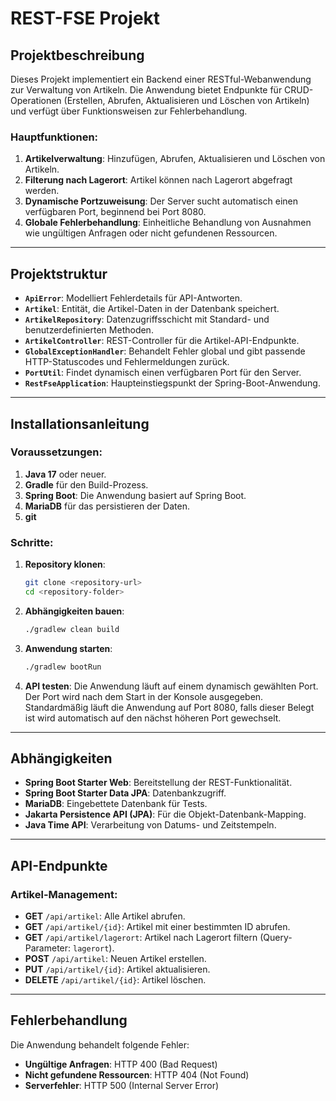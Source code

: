 
# REST-FSE Projekt

## Projektbeschreibung

Dieses Projekt implementiert ein Backend einer RESTful-Webanwendung zur Verwaltung von Artikeln. Die Anwendung bietet Endpunkte für CRUD-Operationen (Erstellen, Abrufen, Aktualisieren und Löschen von Artikeln) und verfügt über Funktionsweisen zur Fehlerbehandlung.

### Hauptfunktionen:
1. **Artikelverwaltung**: Hinzufügen, Abrufen, Aktualisieren und Löschen von Artikeln.
2. **Filterung nach Lagerort**: Artikel können nach Lagerort abgefragt werden.
3. **Dynamische Portzuweisung**: Der Server sucht automatisch einen verfügbaren Port, beginnend bei Port 8080.
4. **Globale Fehlerbehandlung**: Einheitliche Behandlung von Ausnahmen wie ungültigen Anfragen oder nicht gefundenen Ressourcen.

---

## Projektstruktur

- **`ApiError`**: Modelliert Fehlerdetails für API-Antworten.
- **`Artikel`**: Entität, die Artikel-Daten in der Datenbank speichert.
- **`ArtikelRepository`**: Datenzugriffsschicht mit Standard- und benutzerdefinierten Methoden.
- **`ArtikelController`**: REST-Controller für die Artikel-API-Endpunkte.
- **`GlobalExceptionHandler`**: Behandelt Fehler global und gibt passende HTTP-Statuscodes und Fehlermeldungen zurück.
- **`PortUtil`**: Findet dynamisch einen verfügbaren Port für den Server.
- **`RestFseApplication`**: Haupteinstiegspunkt der Spring-Boot-Anwendung.

---

## Installationsanleitung

### Voraussetzungen:
1. **Java 17** oder neuer.
2. **Gradle** für den Build-Prozess.
3. **Spring Boot**: Die Anwendung basiert auf Spring Boot.
4. **MariaDB** für das persistieren der Daten.
5. **git**

### Schritte:
1. **Repository klonen**:
   ```bash
   git clone <repository-url>
   cd <repository-folder>
   ```
2. **Abhängigkeiten bauen**:
   ```bash
   ./gradlew clean build
   ```
3. **Anwendung starten**:
   ```bash
   ./gradlew bootRun
   ```
4. **API testen**:
   Die Anwendung läuft auf einem dynamisch gewählten Port. Der Port wird nach dem Start in der Konsole ausgegeben. Standardmäßig läuft die Anwendung auf Port 8080, falls dieser Belegt ist wird automatisch auf den nächst höheren Port gewechselt.

---

## Abhängigkeiten

- **Spring Boot Starter Web**: Bereitstellung der REST-Funktionalität.
- **Spring Boot Starter Data JPA**: Datenbankzugriff.
- **MariaDB**: Eingebettete Datenbank für Tests.
- **Jakarta Persistence API (JPA)**: Für die Objekt-Datenbank-Mapping.
- **Java Time API**: Verarbeitung von Datums- und Zeitstempeln.

---

## API-Endpunkte

### Artikel-Management:
- **GET** `/api/artikel`: Alle Artikel abrufen.
- **GET** `/api/artikel/{id}`: Artikel mit einer bestimmten ID abrufen.
- **GET** `/api/artikel/lagerort`: Artikel nach Lagerort filtern (Query-Parameter: `lagerort`).
- **POST** `/api/artikel`: Neuen Artikel erstellen.
- **PUT** `/api/artikel/{id}`: Artikel aktualisieren.
- **DELETE** `/api/artikel/{id}`: Artikel löschen.

---

## Fehlerbehandlung

Die Anwendung behandelt folgende Fehler:
- **Ungültige Anfragen**: HTTP 400 (Bad Request)
- **Nicht gefundene Ressourcen**: HTTP 404 (Not Found)
- **Serverfehler**: HTTP 500 (Internal Server Error)

